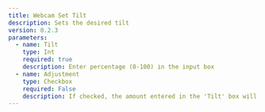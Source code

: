```yaml
---
title: Webcam Set Tilt
description: Sets the desired tilt
version: 0.2.3
parameters:
  - name: Tilt
    type: Int
    required: true
    description: Enter percentage (0-100) in the input box
  - name: Adjustment
    type: Checkbox
    required: False
    description: If checked, the amount entered in the 'Tilt' box will be added to the current setting
---
```

